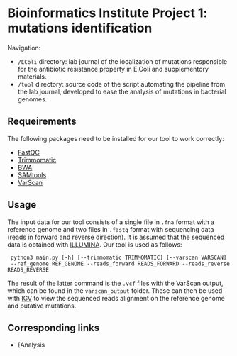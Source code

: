 # Bioinformatics Institute Project 1: mutations identification
Navigation:
 - `/EColi` directory: lab journal of the localization of mutations responsible for the antibiotic resistance property in E.Coli and supplementory materials.
 - `/tool` directory: source code of the script automating the pipeline from the lab journal, developed to ease the analysis of mutations in bacterial genomes.
## Requeirements
The following packages need to be installed for our tool to work correctly:
 - [FastQC](https://www.bioinformatics.babraham.ac.uk/projects/fastqc/)
 - [Trimmomatic](http://www.usadellab.org/cms/?page=trimmomatic)
 - [BWA](https://bio-bwa.sourceforge.net/)
 - [SAMtools](http://www.htslib.org/)
 - [VarScan](http://dkoboldt.github.io/varscan/)
## Usage
The input data for our tool consists of a single file in `.fna` format with a reference genome and two files in `.fastq` format with sequencing data (reads in forward and reverse direction). It is assumed that the sequenced data is obtained with [ILLUMINA](https://www.illumina.com/). Our tool is used as follows:
```
 python3 main.py [-h] [--trimmomatic TRIMMOMATIC] [--varscan VARSCAN] 
 --ref_genome REF_GENOME --reads_forward READS_FORWARD --reads_reverse READS_REVERSE
```
The result of the latter command is the `.vcf` files with the VarScan output, which can be found in the `varscan_output` folder. These can then be used with [IGV](https://software.broadinstitute.org/software/igv/) to view the sequenced reads alignment on the reference genome and putative mutations.
## Corresponding links
 - [Analysis
